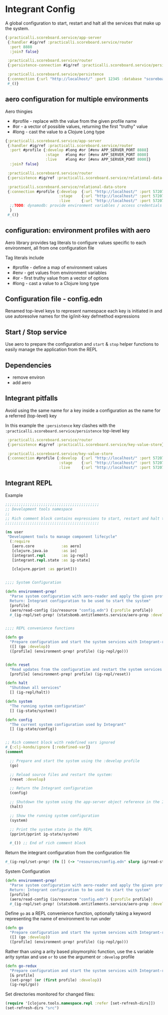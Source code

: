# Integrant Config

A global configuration to start, restart and halt all the services that make up the system.

```clojure
{:practicalli.scoreboard.service/app-server
 {:handler #ig/ref :practicalli.scoreboard.service/router
  :port 8888
  :join? false}

 :practicalli.scoreboard.service/router
 {:persistence-connection #ig/ref :practicalli.scoreboard.service/persistence}

 :practicalli.scoreboard.service/persistence
 {:connection {:url "http://localhost/" :port 12345 :database "scoreboard"}}
 #_()}
```

## aero configuration for multiple environments

Aero thingies
* #profile - replace with the value from the given profile name
* #or  - a vector of possible values, returning the first "truthy" value
* #long - cast the value to a Clojure Long type

```clojure
{:practicalli.scoreboard.service/app-server
 {:handler #ig/ref :practicalli.scoreboard.service/router
  :port #profile {:develop #long #or [#env APP_SERVER_PORT 8888]
                  :stage   #long #or [#env APP_SERVER_PORT 8080]
                  :live    #long #or [#env APP_SERVER_PORT 8000]}
  :join? false}

 :practicalli.scoreboard.service/router
 {:persistence #ig/ref :practicalli.scoreboard.service/relational-data-store}

 :practicalli.scoreboard.service/relational-data-store
 {:connection #profile {:develop  {:url "http://localhost/" :port 57207 :database "customer-entitlements-develop"}
                        :stage    {:url "http://localhost/" :port 57207 :database "customer-entitlements-stage"}
                        :live     {:url "http://localhost/" :port 57207 :database "customer-entitlements"}}
  ;;TODO: dynamodb: provide environment variables / access credentials for all environments
  }
 #_()}

```

## configuration: environment profiles with aero

Aero library provides tag literals to configure values specific to each
environment, all from one configuration file

Tag literals include

* #profile - define a map of environment values
* #env - get values from environment variables
* #or - first truthy value from a vector of options
* #long - cast a value to a Clojure long type

## Configuration file - config.edn

Renamed top-level keys to represent namespace each key is initiated in and use autoresolve names for the ig/init-key defmethod expressions

## Start / Stop service
Use aero to prepare the configuration and `start` & `stop` helper functions to easily manage the application from the REPL

## Dependencies
- remove environ
- add aero

## Integrant pitfalls

Avoid using the same name for a key inside a configuration as the name for a referred (top-level) key

In this example the `:persistence` key clashes with the `:practicalli.scoreboard.service/persistence` top-level key

```clojure
 :practicalli.scoreboard.service/router
 {:persistence #ig/ref :practicalli.scoreboard.service/key-value-store}

 :practicalli.scoreboard.service/key-value-store
 {:connection #profile {:develop  {:url "http://localhost/" :port 57207 :database "customer-entitlements-develop"}
                        :stage    {:url "http://localhost/" :port 57207 :database "customer-entitlements-stage"}
                        :live     {:url "http://localhost/" :port 57207 :database "customer-entitlements"}}
```

## Integrant REPL

Example

```clojure
;;;;;;;;;;;;;;;;;;;;;;;;;;;;;;;;;;;;;;;;;;
;; Development tools namespace
;;
;; Rich comment block contains expressions to start, restart and halt the system
;;;;;;;;;;;;;;;;;;;;;;;;;;;;;;;;;;;;;;;;;;

(ns user
 "Development tools to manage component lifecycle"
  (:require
   [aero.core            :as aero]
   [clojure.java.io      :as io]
   [integrant.repl       :as ig-repl]
   [integrant.repl.state :as ig-state]

   [clojure.pprint :as pprint]))


;;;; System Configuration

(defn environment-prep!
  "Parse system configuration with aero-reader and apply the given profile values
  Return: Integrant configuration to be used to start the system"
  [profile]
  (aero/read-config (io/resource "config.edn") {:profile profile})
  #_(ig-repl/set-prep! (statsbomb.entitlements.service/aero-prep :develop)))


;;;; REPL convenience functions

(defn go
  "Prepare configuration and start the system services with Integrant-repl"
  ([] (go :develop))
  ([profile] (environment-prep! profile) (ig-repl/go)))


(defn reset
  "Read updates from the configuration and restart the system services with Integrant-repl"
  [profile] (environment-prep! profile) (ig-repl/reset))

(defn halt
  "Shutdown all services"
  [] (ig-repl/halt))

(defn system
  "The running system configuration"
  [] (ig-state/system))

(defn config
  "The current system configuration used by Integrant"
  [] (ig-state/config))


;; Rich comment block with redefined vars ignored
#_{:clj-kondo/ignore [:redefined-var]}
(comment

  ;; Prepare and start the system using the :develop profile
  (go)

  ;; Reload source files and restart the system:
  (reset :develop)

  ;; Return the Integrant configuration
  (config)

  ;; Shutdown the system using the app-server object reference in the Integrant state
  (halt)

  ;; Show the running system configuration
  (system)

  ;; Print the system state in the REPL
  (pprint/pprint ig-state/system)

  #_()) ;; End of rich comment block
```


<!-- > TODO: investigate: setting directories - is this needed? -->


Return the integrant configuration from the configuration file

```clojure
#_(ig-repl/set-prep! (fn [] (-> "resources/config.edn" slurp ig/read-string)))
```

System Configuration

```clojure
(defn environment-prep!
  "Parse system configuration with aero-reader and apply the given profile values
  Return: Integrant configuration to be used to start the system"
  [profile]
  (aero/read-config (io/resource "config.edn") {:profile profile})
  #_(ig-repl/set-prep! (statsbomb.entitlements.service/aero-prep :develop)))

```

Define `go` as a REPL convenience function, optionally taking a keyword representing the name of environment to run under

```clojure
(defn go
  "Prepare configuration and start the system services with Integrant-repl"
  ([] (go :develop))
  ([profile] (environment-prep! profile) (ig-repl/go)))
```

Rather than using a arity based ploymorphic function, use the `&` variable arity syntax and use `or` to use the argument or `:develop` profile

```clojure
(defn go-redux
  "Prepare configuration and start the system services with Integrant-repl"
  [& profile]
  (set-prep! (or (first profile) :develop))
  (ig-repl/go))
```

Set directories monitored for changed files:

```clojure
(require '[clojure.tools.namespace.repl :refer [set-refresh-dirs]])
(set-refresh-dirs "src")
```

<!-- TODO: Lambda Island minimal startup example -->
<!-- ## Minimal REPL startup time - Lambda Island -->
